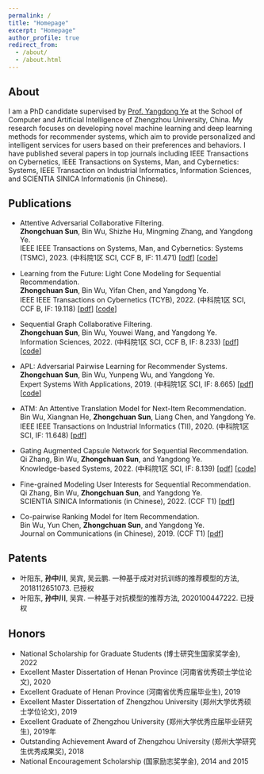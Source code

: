 ```yaml
---
permalink: /
title: "Homepage"
excerpt: "Homepage"
author_profile: true
redirect_from: 
  - /about/
  - /about.html
---
```


About
---

I am a PhD candidate supervised by [Prof. Yangdong Ye](
http://www5.zzu.edu.cn/mlis/) at the School of Computer and Artificial Intelligence of Zhengzhou University, China.
My research focuses on developing novel machine learning and deep learning methods for recommender systems, which aim to provide personalized and intelligent services for users based on their preferences and behaviors.
I have published several papers in top journals including IEEE Transactions on Cybernetics, IEEE Transactions on Systems, Man, and Cybernetics: Systems, IEEE Transaction on Industrial Informatics, Information Sciences, and SCIENTIA SINICA Informationis (in Chinese).

<!-- I am very passionate about my research and eager to learn new knowledge and skills. I hope to make original contributions to the field of recommender systems and artificial intelligence. I also enjoy collaborating with other researchers and practitioners from different backgrounds and domains. I am looking for opportunities to exchange ideas, share experiences and explore potential collaborations with peers around the world. -->

Publications
---

- Attentive Adversarial Collaborative Filtering.  
**Zhongchuan Sun**, Bin Wu, Shizhe Hu, Mingming Zhang, and Yangdong Ye.  
IEEE IEEE Transactions on Systems, Man, and Cybernetics: Systems (TSMC), 2023. (中科院1区 SCI, CCF B, IF: 11.471)
\[[pdf](https://doi.org/10.1109/TSMC.2023.3241083)\]
\[[code](https://github.com/ZhongchuanSun/AACF)\]

- Learning from the Future: Light Cone Modeling for Sequential Recommendation.  
**Zhongchuan Sun**, Bin Wu, Yifan Chen, and Yangdong Ye.  
IEEE IEEE Transactions on Cybernetics (TCYB), 2022. (中科院1区 SCI, CCF B, IF: 19.118)
\[[pdf](https://doi.org/10.1109/TCYB.2022.3222259)\]
\[[code](https://github.com/ZhongchuanSun/learning_from_the_future)\]

- Sequential Graph Collaborative Filtering.  
**Zhongchuan Sun**, Bin Wu, Youwei Wang, and Yangdong Ye.  
Information Sciences, 2022. (中科院1区 SCI, CCF B, IF: 8.233)
\[[pdf](https://doi.org/10.1016/j.ins.2022.01.064)\]
\[[code](https://github.com/ZhongchuanSun/SGAT)\]

- APL: Adversarial Pairwise Learning for Recommender Systems.  
**Zhongchuan Sun**, Bin Wu, Yunpeng Wu, and Yangdong Ye.  
Expert Systems With Applications, 2019. (中科院1区 SCI, IF: 8.665)
\[[pdf](https://doi.org/10.1016/j.eswa.2018.10.024)\]
\[[code](https://github.com/ZhongchuanSun/APL)\]

- ATM: An Attentive Translation Model for Next-Item Recommendation.  
Bin Wu, Xiangnan He, **Zhongchuan Sun**, Liang Chen, and Yangdong Ye.  
IEEE IEEE Transactions on Industrial Informatics (TII), 2020. (中科院1区 SCI, IF: 11.648)
\[[pdf](https://doi.org/10.1109/TII.2019.2947174)\]

- Gating Augmented Capsule Network for Sequential Recommendation.  
Qi Zhang, Bin Wu, **Zhongchuan Sun**, and Yangdong Ye.  
Knowledge-based Systems, 2022. (中科院1区 SCI, IF: 8.139)
\[[pdf](https://doi.org/10.1016/j.knosys.2022.108817)\]
\[[code](https://github.com/ieqqzhang/GAC)\]

- Fine-grained Modeling User Interests for Sequential Recommendation.  
Qi Zhang, Bin Wu, **Zhongchuan Sun**, and Yangdong Ye.  
SCIENTIA SINICA Informationis (in Chinese), 2022. (CCF T1)
\[[pdf](https://doi.org/10.1360/SSI-2021-0026)\]

- Co-pairwise Ranking Model for Item Recommendation.  
Bin Wu, Yun Chen, **Zhongchuan Sun**, and Yangdong Ye.  
Journal on Communications (in Chinese), 2019. (CCF T1)
\[[pdf](https://doi.org/10.11959/j.issn.1000-436x.2019137)\]

Patents
---

- 叶阳东, **孙中川**, 吴宾, 吴云鹏. 一种基于成对对抗训练的推荐模型的方法, 2018112651073. 已授权
- 叶阳东, **孙中川**, 吴宾. 一种基于对抗模型的推荐方法, 2020100447222. 已授权

Honors
---

- National Scholarship for Graduate Students (博士研究生国家奖学金), 2022
- Excellent Master Dissertation of Henan Province (河南省优秀硕士学位论文), 2020
- Excellent Graduate of Henan Province (河南省优秀应届毕业生), 2019
- Excellent Master Dissertation of Zhengzhou University (郑州大学优秀硕士学位论文), 2019
- Excellent Graduate of Zhengzhou University (郑州大学优秀应届毕业研究生), 2019年
- Outstanding Achievement Award of Zhengzhou University (郑州大学研究生优秀成果奖), 2018
- National Encouragement Scholarship (国家励志奖学金), 2014 and 2015
